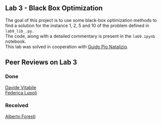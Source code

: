 ## Lab 3 - Black Box Optimization
The goal of this project is to use some black-box optimization methods to find a solution for the instance 1, 2, 5 and 10 of the problem defined in `lab9_lib_.py`.<br>
The code, along with a detailed commentary is present in the `lab9.ipynb` notebook.
<br>
This lab was solved in cooperation with [Guido Pio Natalizio](https://github.com/Guido-Pio-Natalizio/computational-intelligence).


## Peer Reviews on Lab 3
### Done
[Davide Vitabile](https://github.com/Vitabile/Computational-Intelligence/issues/4)<br>
[Federica Lupoli](https://github.com/Federica000/Computational-Intelligence/issues/5)

### Received
[Alberto Foresti](https://github.com/GNNatan/compint/issues/3)
